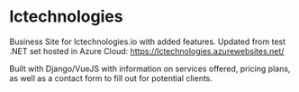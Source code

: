 # lctechnologies
Business Site for lctechnologies.io with added features. Updated from test .NET set hosted in Azure Cloud:
https://lctechnologies.azurewebsites.net/


Built with Django/VueJS with information on services offered, pricing plans, as well as a contact form to fill out for potential clients.
